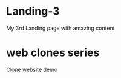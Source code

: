 # Landing-3
My 3rd Landing page with amazing content
# web clones series   
Clone website  demo             
        
